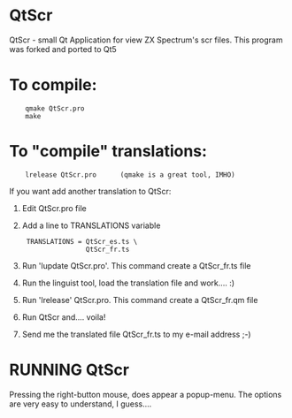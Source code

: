 # QtScr

QtScr - small Qt Application for view ZX Spectrum's scr files. 
This program was forked and ported to Qt5

# To compile:

        qmake QtScr.pro
        make

# To "compile" translations:

        lrelease QtScr.pro      (qmake is a great tool, IMHO)

If you want add another translation to QtScr:

1. Edit QtScr.pro file
2. Add a line to TRANSLATIONS variable

        TRANSLATIONS = QtScr_es.ts \
                       QtScr_fr.ts

3. Run 'lupdate QtScr.pro'. This command create a QtScr_fr.ts file
4. Run the linguist tool, load the translation file and work.... :)
5. Run 'lrelease' QtScr.pro. This command create a QtScr_fr.qm file
6. Run QtScr and.... voila!
7. Send me the translated file QtScr_fr.ts to my e-mail address ;-)

# RUNNING QtScr

Pressing the right-button mouse, does appear a popup-menu. The options are
very easy to understand, I guess....
